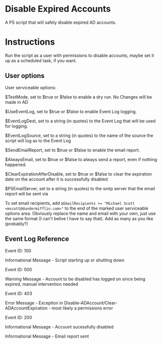 # Disable Expired Accounts

A PS script that will safely disable expired AD accounts.

# Instructions

Run the script as a user with permissions to disable accounts, maybe set it up as a scheduled task, if you want.

## User options

User serviceable options:

$TestMode, set to $true or $false to enable a dry run. No Changes will be made in AD

$UseEventLog, set to $true or $false to enable Event Log logging.

$EventLogDest, set to a string (in quotes) to the Event Log that will be used for logging.

$EventLogSource, set to a string (in quotes) to the name of the source the script will log as to the Event Log

$SendEmailReport, set to $true or $false to enable the email report.

$AlwaysEmail, set to $true or $false to always send a report, even if nothing happened.

$ClearExpirationAfterDisable, set to $true or $false to clear the expiration date on the account after it is successfully disabled

$PSEmailServer, set to a string (in quotes) to the smtp server that the email report will be sent via

To set email recipients, add `$EmailRecipients += "Michael Scott <mscott@dundermifflin.com>"` to the end of the marked user serviceable options area. Obviously replace the name and email with your own, just use the same format (I can't belive I have to say that). Add as many as you like (probably?)

## Event Log Reference

Event ID: 100

Informational Message - Script starting up or shutting down

Event ID: 500

Warning Message - Account to be disabled has logged on since being expired, manual intervention needed

Event ID: 403

Error Message - Exception in Disable-ADAccount/Clear-ADAccountExpiration - most likely a permissions error

Event ID: 200

Informational Message - Account sucessfully disabled

Informational Message - Email report sent
